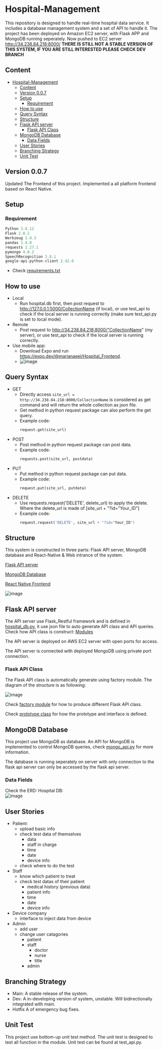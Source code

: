 # Hospital-Management
This repository is designed to handle real-time hospital data service.
It includes a database management system and a set of API to handle it.
The project has been deployed on Amazon EC2 server, with Flask APP and MongoDB running seperately.
Now pushed to EC2 server http://34.238.84.218:8000/
**THERE IS STILL NOT A STABLE VERSION OF THIS SYSTEM, IF YOU ARE STILL INTERESTED PLEASE CHECK DEV BRANCH**

## Content
- [Hospital-Management](#hospital-management)
  - [Content](#content)
  - [Version 0.0.7](#version-007)
  - [Setup](#setup)
    - [Requirement](#requirement)
  - [How to use](#how-to-use)
  - [Query Syntax](#query-syntax)
  - [Structure](#structure)
  - [Flask API server](#flask-api-server)
    - [Flask API Class](#flask-api-class)
  - [MongoDB Database](#mongodb-database)
    - [Data Fields](#data-fields)
  - [User Stories](#user-stories)
  - [Branching Strategy](#branching-strategy)
  - [Unit Test](#unit-test)

## Version 0.0.7
Updated The Frontend of this project. Implemented a all platform frontend based on React Native.

## Setup
### Requirement
```python
Python 3.8.12
Flask 2.0.2
Werkzeug 2.0.3
pandas 1.4.0
requests 2.27.1
pymongo 4.0.2
SpeechRecognition 3.8.1
google-api-python-client 2.42.0
```
- Check [requirements.txt](requirements.txt)

## How to use
- Local
  - Run hospital.db first, then post request to http://127.0.0.1:5000/CollectionName (if local), or use test_api to check if the local server is running correctly (make sure test_api.py is set to local mode).
- Remote 
  - Post request to http://34.238.84.218:8000/"CollectionName" (my server), or use test_api to check if the local server is running correctly.
- Use mobile app:
  - Download Expo and run https://expo.dev/@marianaeel/Hospital_Frontend.
  - ![image](./static/Frontend.GIF)

## Query Syntax
- GET
  - Directly access `site_url = http://34.238.84.218:8000/CollectionName` is considered as get command and will return the whole collection as json file. 
  - Get method in python request package can also perform the get query.
  - Example code: 
    ```python
    request.get(site_url)
    ```
- POST
  - Post method in python request package can post data. 
  - Example code: 
    ``` python
    requests.post(site_url, postdata)
    ```
- PUT
  - Put method in python request package can put data.
  - Example code:
    ``` python
    request.put(site_url, putdata)
    ```
- DELETE
  - Use requests.request('DELETE', delete_url) to apply the delete.
    Where the delete_url is made of [site_url + "?id="Your_ID"]
  - Example code:
    ``` python
    request.request('DELETE', site_url + "?id="Your_ID")
    ```

## Structure
This system is constructed in three parts: Flask API server, MongoDB database and React-Native & Web intrance of the system.

[Flask API server](#flask-api-server)

[MongoDB Database](#mongodb-database)

[React Native Frontend](https://github.com/MarianaEel/Hospital-Frontend)

![image](System%20Structure.png)

## Flask API server
The API server use Flask_Restful framework and is defined in [hospital_db.py](hospital_db.py), it use json file to auto generate API class and API queries. Check how API class is construct: [Modules](/module/)

The API server is deployed on AWS EC2 server with open ports for access.

The API server is connected with deployed MongoDB using private port connection.

### Flask API Class

The Flask API class is automatically generate using factory module. The diagram of the structure is as following:

![image](Flask%20API%20Class%20Factory.png)

Check [factory module](/module/user_management/management_factory.py) for how to produce different Flask API class.

Check [prototype class](/module/user_management/management_api.py) for how the prototype and interface is defined.

## MongoDB Database
This project use MongoDB as database.
An API for MongoDB is implemented to control MongoDB queries, check [mongo_api.py](module/database_api/mongo_api.py) for more information.

The database is running seperately on server with only connection to the flask api server can only be accessed by the flask api server.

### Data Fields
Check the ERD:  Hospital DB:  
![image](Hospital%20DB.png)

## User Stories
- Patient:
  - upload basic info
  - check test data of themselves
    - data
    - staff in charge
    - time
    - date
    - device info
  - check where to do the test
- Staff
  - know which patient to treat
  - check test datas of their patient
    - medical history (previous data)
    - patient info
    - time
    - date
    - device info
- Device company
  - interface to inject data from device
- Admin
  - add user
  - change user catagories
    - patient
    - staff
      - doctor
      - nurse
      - title
    - admin


## Branching Strategy
- Main:     A stable release of the system.
- Dev:      A in-developing version of system, unstable. Will bidirectionally integrated with main.
- Hotfix    A of emergency bug fixes. 



## Unit Test
This project use bottom-up unit test method. The unit test is designed to test all function in the module. Unit test can be found at test_api.py.

